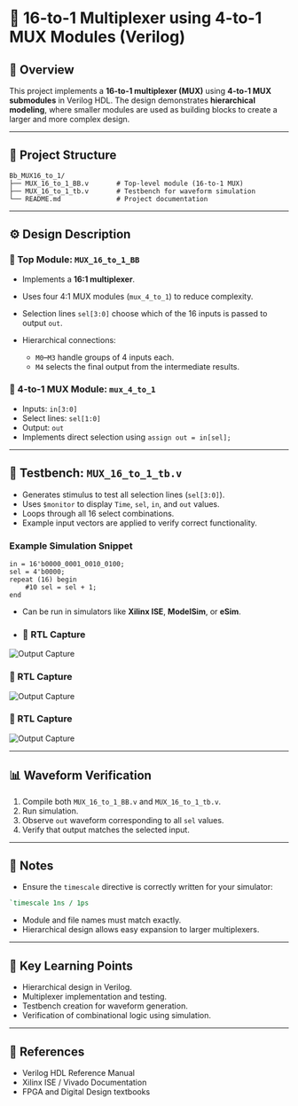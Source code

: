 # 🔀 16-to-1 Multiplexer using 4-to-1 MUX Modules (Verilog)

## 📘 Overview

This project implements a **16-to-1 multiplexer (MUX)** using **4-to-1 MUX submodules** in Verilog HDL. The design demonstrates **hierarchical modeling**, where smaller modules are used as building blocks to create a larger and more complex design.

---

## 🧩 Project Structure

```
Bb_MUX16_to_1/
├── MUX_16_to_1_BB.v       # Top-level module (16-to-1 MUX)
├── MUX_16_to_1_tb.v       # Testbench for waveform simulation
└── README.md              # Project documentation
```

---

## ⚙️ Design Description

### 🧠 Top Module: `MUX_16_to_1_BB`

* Implements a **16:1 multiplexer**.
* Uses four 4:1 MUX modules (`mux_4_to_1`) to reduce complexity.
* Selection lines `sel[3:0]` choose which of the 16 inputs is passed to output `out`.
* Hierarchical connections:

  * `M0`–`M3` handle groups of 4 inputs each.
  * `M4` selects the final output from the intermediate results.

### 🔹 4-to-1 MUX Module: `mux_4_to_1`

* Inputs: `in[3:0]`
* Select lines: `sel[1:0]`
* Output: `out`
* Implements direct selection using `assign out = in[sel];`

---

## 🧪 Testbench: `MUX_16_to_1_tb.v`

* Generates stimulus to test all selection lines (`sel[3:0]`).
* Uses `$monitor` to display `Time`, `sel`, `in`, and `out` values.
* Loops through all 16 select combinations.
* Example input vectors are applied to verify correct functionality.

### Example Simulation Snippet

```
in = 16'b0000_0001_0010_0100;
sel = 4'b0000;
repeat (16) begin
    #10 sel = sel + 1;
end
```

* Can be run in simulators like **Xilinx ISE**, **ModelSim**, or **eSim**.

* ### 🔸 RTL Capture

![Output Capture](Capture.PNG)

### 🔸 RTL Capture

![Output Capture](Capture.PNG)

### 🔸 RTL Capture

![Output Capture](Capture.PNG)

---

## 📊 Waveform Verification

1. Compile both `MUX_16_to_1_BB.v` and `MUX_16_to_1_tb.v`.
2. Run simulation.
3. Observe `out` waveform corresponding to all `sel` values.
4. Verify that output matches the selected input.

---

## 📝 Notes

* Ensure the `timescale` directive is correctly written for your simulator:

```verilog
`timescale 1ns / 1ps
```

* Module and file names must match exactly.
* Hierarchical design allows easy expansion to larger multiplexers.

---

## 🎯 Key Learning Points

* Hierarchical design in Verilog.
* Multiplexer implementation and testing.
* Testbench creation for waveform generation.
* Verification of combinational logic using simulation.

---

## 📂 References

* Verilog HDL Reference Manual
* Xilinx ISE / Vivado Documentation
* FPGA and Digital Design textbooks

